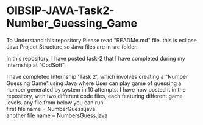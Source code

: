 # OIBSIP-JAVA-Task2-Number_Guessing_Game
To Understand this repository Please read "READMe.md" file.
this is eclipse Java Project Structure,so Java files are in src folder.<br>

In this repository, I have posted task-2 that I have completed during my internship at "CodSoft".  <br>

I have completed Internship 'Task 2', which involves creating a "Number Guessing Game".using Java where User can play game of guessing a number generated by system in 10 attempts. 
I have now posted it in the repository, with two different code files, each featuring different game levels. any file from below you can run. <br>
first file name = NumberGuess.java  <br>
another file name = NumbersGuess.java <br>
